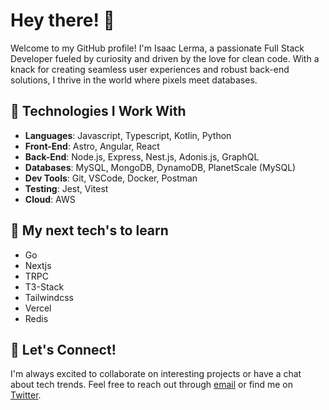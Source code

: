 # Hey there! 👋

Welcome to my GitHub profile! I'm Isaac Lerma, a passionate Full Stack Developer fueled by curiosity and driven by the love for clean code. With a knack for creating seamless user experiences and robust back-end solutions, I thrive in the world where pixels meet databases.

## 🔧 Technologies I Work With

- **Languages**: Javascript, Typescript, Kotlin, Python
- **Front-End**: Astro, Angular, React
- **Back-End**: Node.js, Express, Nest.js, Adonis.js, GraphQL
- **Databases**: MySQL, MongoDB, DynamoDB, PlanetScale (MySQL)
- **Dev Tools**: Git, VSCode, Docker, Postman
- **Testing**: Jest, Vitest
- **Cloud**: AWS

## 🌱 My next tech's to learn
- Go
- Nextjs
- TRPC
- T3-Stack
- Tailwindcss
- Vercel
- Redis

## 💬 Let's Connect!

I'm always excited to collaborate on interesting projects or have a chat about tech trends. Feel free to reach out through [email](mailto:lermalizarraga@gmail.com) or find me on [Twitter](https://twitter.com/lermazcope).
